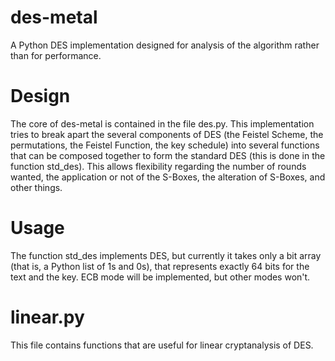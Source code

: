 # des-metal
A Python DES implementation designed for analysis of the algorithm rather than for performance.

# Design
The core of des-metal is contained in the file des.py. This implementation tries to break apart the several components of DES (the Feistel Scheme, the permutations, the Feistel Function, the key schedule) into several functions that can be composed together to form the standard DES (this is done in the function std_des). This allows flexibility regarding the number of rounds wanted, the application or not of the S-Boxes, the alteration of S-Boxes, and other things.

# Usage
The function std_des implements DES, but currently it takes only a bit array (that is, a Python list of 1s and 0s), that represents exactly 64 bits for the text and the key. ECB mode will be implemented, but other modes won't.

# linear.py
This file contains functions that are useful for linear cryptanalysis of DES.
